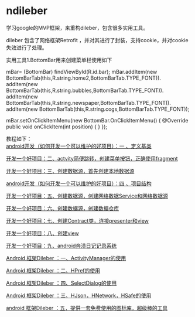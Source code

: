 # ndileber
学习google的MVP框架，来重构dileber，包含很多实用工具。  

dileber 包含了网络框架Retrofit ，并对其进行了封装，支持cookie，并对cookie失效进行了处理。  



实用工具1.BottomBar用来创建菜单栏使用如下  


mBar= (BottomBar) findViewById(R.id.bar);
        mBar.addItem(new BottomBarTab(this,R.string.home2,BottomBarTab.TYPE_FONT)).
                addItem(new BottomBarTab(this,R.string.bubbles,BottomBarTab.TYPE_FONT)).
                addItem(new BottomBarTab(this,R.string.newspaper,BottomBarTab.TYPE_FONT)).
                addItem(new BottomBarTab(this,R.string.cogs,BottomBarTab.TYPE_FONT));

mBar.setOnClickItemMenu(new BottomBar.OnClickItemMenu() {
            @Override
            public void onClickItem(int position) {
           }
});

教程如下：  
[android开发（如何开发一个可以维护的好项目）：一 、定义基类][1]


[开发一个好项目：二、actvity简便跳转，创建菜单按钮，正确使用fragment][2]


[开发一个好项目：三、创建数据源，首先创建本地数据源][3]


[android开发（如何开发一个可以维护的好项目）：四 、项目结构][4]


[开发一个好项目：五、创建数据源，创建网络数据Service和网络数据源][5]


[开发一个好项目：六、创建数据源，创建数据仓库][6]


[开发一个好项目：七、创建Contract类，连接presenter和view][7]


[开发一个好项目：八、创建view][8]

[开发一个好项目：九、android奔溃日记记录系统][9]

[Android 框架Dileber ：一、ActivityManager的使用][10]

[Android 框架Dileber ：二、HPref的使用][11]

[Android 框架Dileber ：四、SelectDialog的使用][12]

[Android 框架Dileber ：三、HJson，HNetwork，HSafe的使用][14]

[android 框架Dileber ：五，提供一套免费使用的图标库，超级棒的工具][13]






  [1]: http://blog.csdn.net/s297165331/article/details/53006941
  [2]: http://blog.csdn.net/s297165331/article/details/53006947
  [3]: http://blog.csdn.net/s297165331/article/details/53006956
  [4]: http://blog.csdn.net/s297165331/article/details/53006959
  [5]: http://blog.csdn.net/s297165331/article/details/53006968
  [6]: http://blog.csdn.net/s297165331/article/details/53008061
  [7]: http://blog.csdn.net/s297165331/article/details/53008083
  [8]: http://blog.csdn.net/s297165331/article/details/53008096
  [9]: http://blog.csdn.net/s297165331/article/details/57077261
  [10]: http://blog.csdn.net/s297165331/article/details/53045048
  [11]: http://blog.csdn.net/s297165331/article/details/53045055
  [12]: http://blog.csdn.net/s297165331/article/details/57077342
  [13]: http://blog.csdn.net/s297165331/article/details/69684454
  [14]: http://blog.csdn.net/s297165331/article/details/69689390
